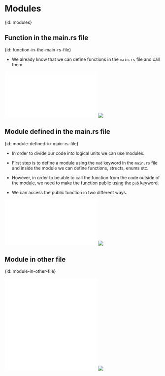 # Modules
{id: modules}

## Function in the main.rs file
{id: function-in-the-main-rs-file}

* We already know that we can define functions in the `main.rs` file and call them.

![](examples/modules/function-in-main/src/main.rs)
![](examples/modules/function-in-main/out.out)

## Module defined in the main.rs file
{id: module-defined-in-main-rs-file}

* In order to divide our code into logical units we can use modules.
* First step is to define a module using the `mod` keyword in the `main.rs` file and inside the module we can define functions, structs, enums etc.
* However, in order to be able to call the function from the code outside of the module, we need to make the function public using the `pub` keyword.

* We can access the public function in two different ways.

![](examples/modules/inline-module/src/main.rs)
![](examples/modules/inline-module/out.out)

## Module in other file
{id: module-in-other-file}


![](examples/modules/module-in-file/src/main.rs)
![](examples/modules/module-in-file/src/tools.rs)
![](examples/modules/module-in-file/out.out)

